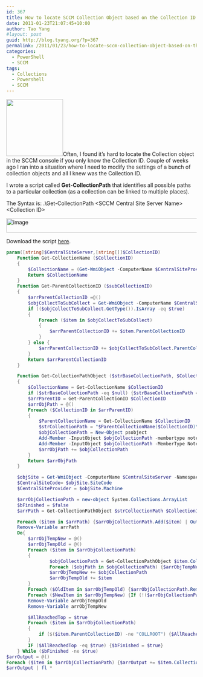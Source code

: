 ```yaml
---
id: 367
title: How to locate SCCM Collection Object based on the Collection ID
date: 2011-01-23T21:07:45+10:00
author: Tao Yang
#layout: post
guid: http://blog.tyang.org/?p=367
permalink: /2011/01/23/how-to-locate-sccm-collection-object-based-on-the-collection-id/
categories:
  - PowerShell
  - SCCM
tags:
  - Collections
  - Powershell
  - SCCM
---
```

<a href="http://blog.tyang.org/wp-content/uploads/2011/01/path.jpg"><img class="alignleft size-thumbnail wp-image-368" title="path" src="http://blog.tyang.org/wp-content/uploads/2011/01/path-150x150.jpg" alt="" width="150" height="150" /></a>Often, I found it’s hard to locate the Collection object in the SCCM console if you only know the Collection ID. Couple of weeks ago I ran into a situation where I need to modify the settings of a bunch of collection objects and all I knew was the Collection ID.

I wrote a script called <strong>Get-CollectionPath</strong> that identifies all possible paths to a particular collection (as a collection can be linked to multiple places).

The Syntax is: .\Get-CollectionPath &lt;SCCM Central Site Server Name&gt; &lt;Collection ID&gt;

<a href="http://blog.tyang.org/wp-content/uploads/2011/01/image5.png"><img style="background-image: none; padding-left: 0px; padding-right: 0px; display: inline; padding-top: 0px; border: 0px;" title="image" src="http://blog.tyang.org/wp-content/uploads/2011/01/image_thumb5.png" border="0" alt="image" width="580" height="38" /></a>

Download the script <a title="Get-CollectionPath" href="http://blog.tyang.org/wp-content/uploads/2011/01/Get-CollectionPath.zip">here</a>.

```powershell
param([string]$CentralSiteServer,[string[]]$CollectionID)
	Function Get-CollectionName ($CollectionID)
	{
		$CollectionName = (Get-WmiObject -ComputerName $CentralSiteProvider -Namespace root\sms\site_$CentralSiteCode -Query "Select * from SMS_Collection where CollectionID = '$CollectionID'").name
		Return $CollectionName
	}
	Function Get-ParentCollectionID ($subCollectionID)
	{
		$arrParentCollectionID =@()
		$objCollectToSubCollect = Get-WmiObject -ComputerName $CentralSiteProvider -Namespace root\sms\site_$CentralSiteCode -Query "Select * from SMS_CollectToSubCollect where SubCollectionID = '$subCollectionID'"
		if (($objCollectToSubCollect.GetType()).IsArray -eq $true)
		{
			Foreach ($item in $objCollectToSubCollect)
			{
				$arrParentCollectionID += $item.ParentCollectionID
			}
		} else {
			$arrParentCollectionID += $objCollectToSubCollect.ParentCollectionID
		}
		Return $arrParentCollectionID
	}

	Function Get-CollectionPathObject ($strBaseCollectionPath, $CollectionID)
	{
		$CollectionName = Get-CollectionName $CollectionID
		if ($strBaseCollectionPath -eq $null) {$strBaseCollectionPath = "$CollectionName($CollectionID)"}
		$arrParentID = Get-ParentCollectionID $CollectionID
		$arrObjPath = @()
		Foreach ($CollectionID in $arrParentID)
		{
			$ParentCollectionName = Get-CollectionName $CollectionID
			$strCollectionPath = "$ParentCollectionName($CollectionID)\"+$strBaseCollectionPath
			$objCollectionPath = New-Object psobject
			Add-Member -InputObject $objCollectionPath -membertype noteproperty -name CollectionPath -value $strCollectionPath
			Add-Member -InputObject $objCollectionPath -MemberType NoteProperty -Name ParentCollectionID -Value $CollectionID
			$arrObjPath += $objCollectionPath
		}
		Return $arrObjPath
	}

	$objSite = Get-WmiObject -ComputerName $CentralSiteServer -Namespace root\sms -query "Select * from SMS_ProviderLocation WHERE ProviderForLocalSite = True"
	$CentralSiteCode= $objSite.SiteCode
	$CentralSiteProvider = $objSite.Machine

	$arrObjCollectionPath = new-object System.Collections.ArrayList
	$bFinished = $false
	$arrPath = Get-CollectionPathObject $strCollectionPath $CollectionID

	Foreach ($item in $arrPath) {$arrObjCollectionPath.Add($item) | Out-Null}
	Remove-Variable arrPath
	Do{
		$arrObjTempNew = @()
		$arrObjTempOld = @()
		Foreach ($item in $arrObjCollectionPath)
		{
				$objCollectionPath = Get-CollectionPathObject $item.CollectionPath $item.ParentCollectionID
				Foreach ($objPath in $objCollectionPath) {$arrObjTempNew += $objPath}
				$arrObjTempNew += $objCollectionPath
				$arrObjTempOld += $item
		}
		Foreach ($OldItem in $arrObjTempOld) {$arrObjCollectionPath.Remove($OldItem)}
		Foreach ($NewItem in $arrObjTempNew) {If (!($arrObjCollectionPath.Contains($NewItem))) {$arrObjCollectionPath.Add($NewItem) | Out-Null}}
		Remove-Variable arrObjTempOld
		Remove-Variable arrObjTempNew

		$AllReachedTop = $true
		Foreach ($item in $arrObjCollectionPath)
		{
			if ($($item.ParentCollectionID) -ne "COLLROOT") {$AllReachedTop = $false}
		}
		IF ($AllReachedTop -eq $true) {$bFinished = $true}
	} While ($bFinished -ne $true)
$arrOutput = @()
Foreach ($item in $arrObjCollectionPath) {$arrOutput += $item.CollectionPath}
$arrOutput | fl *
```